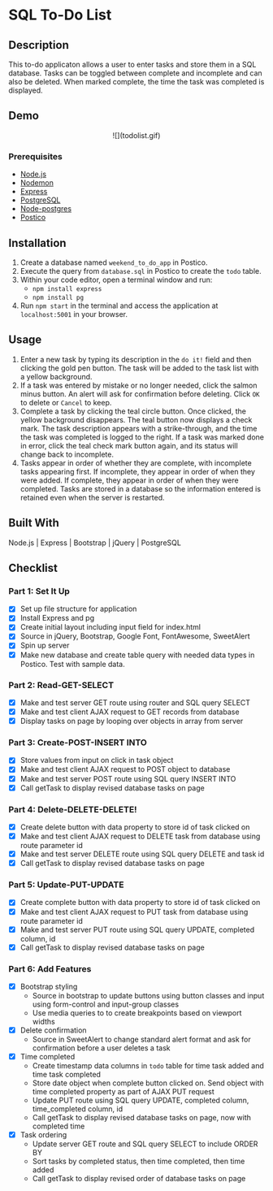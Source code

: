# SQL To-Do List

## Description

This to-do applicaton allows a user to enter tasks and store them in a SQL database. Tasks can be toggled between complete and incomplete and can also be deleted. When marked complete, the time the task was completed is displayed. 

## Demo

<p align ="center">
![](todolist.gif)
</p>

### Prerequisites

- [Node.js](https://nodejs.org/en/)
- [Nodemon](https://www.npmjs.com/package/nodemon)
- [Express](http://expressjs.com/)
- [PostgreSQL](https://www.postgresql.org/)
- [Node-postgres](https://node-postgres.com/)
- [Postico](https://eggerapps.at/postico/)

## Installation

1. Create a database named `weekend_to_do_app` in Postico.
2. Execute the query from `database.sql` in Postico to create the `todo` table. 
3. Within your code editor, open a terminal window and run:
    - `npm install express`
    - `npm install pg`
4. Run `npm start` in the terminal and access the application at `localhost:5001` in your browser.

## Usage

1. Enter a new task by typing its description in the `do it!` field and then clicking the gold pen button. The task will be added to the task list with a yellow background. 
2. If a task was entered by mistake or no longer needed, click the salmon minus button. An alert will ask for confirmation before deleting. Click `OK` to delete or `Cancel` to keep.
3. Complete a task by clicking the teal circle button. Once clicked, the yellow background disappears. The teal button now displays a check mark. The task description appears with a strike-through, and the time the task was completed is logged to the right. If a task was marked done in error, click the teal check mark button again, and its status will change back to incomplete.
4. Tasks appear in order of whether they are complete, with incomplete tasks appearing first. If incomplete, they appear in order of when they were added. If complete, they appear in order of when they were completed. Tasks are stored in a database so the information entered is retained even when the server is restarted.

## Built With

Node.js | Express | Bootstrap | jQuery | PostgreSQL

## Checklist

### Part 1: Set It Up
- [X] Set up file structure for application
- [X] Install Express and pg
- [X] Create initial layout including input field for index.html 
- [X] Source in jQuery, Bootstrap, Google Font, FontAwesome, SweetAlert
- [X] Spin up server
- [X] Make new database and create table query with needed data types in Postico. Test with sample data. 

### Part 2: Read-GET-SELECT
- [X] Make and test server GET route using router and SQL query SELECT
- [X] Make and test client AJAX request to GET records from database
- [X] Display tasks on page by looping over objects in array from server

### Part 3: Create-POST-INSERT INTO
- [X] Store values from input on click in task object
- [X] Make and test client AJAX request to POST object to database
- [X] Make and test server POST route using SQL query INSERT INTO
- [X] Call getTask to display revised database tasks on page

### Part 4: Delete-DELETE-DELETE!
- [X] Create delete button with data property to store id of task clicked on
- [X] Make and test client AJAX request to DELETE task from database using route parameter id
- [X] Make and test server DELETE route using SQL query DELETE and task id 
- [X] Call getTask to display revised database tasks on page

### Part 5: Update-PUT-UPDATE
- [X] Create complete button with data property to store id of task clicked on
- [X] Make and test client AJAX request to PUT task from database using route parameter id
- [X] Make and test server PUT route using SQL query UPDATE, completed column, id
- [X] Call getTask to display revised database tasks on page

### Part 6: Add Features
- [X] Bootstrap styling
    - Source in bootstrap to update buttons using button classes and input using form-control and input-group classes
    - Use media queries to to create breakpoints based on viewport widths
- [X] Delete confirmation
    - Source in SweetAlert to change standard alert format and ask for confirmation before a user deletes a task
- [X] Time completed
    - Create timestamp data columns in `todo` table for time task added and time task completed
    - Store date object when complete button clicked on. Send object with time completed property as part of AJAX PUT request
    - Update PUT route using SQL query UPDATE, completed column, time_completed column, id
    - Call getTask to display revised database tasks on page, now with completed time
- [X] Task ordering
    - Update server GET route and SQL query SELECT to include ORDER BY
    - Sort tasks by completed status, then time completed, then time added
    - Call getTask to display revised order of database tasks on page
